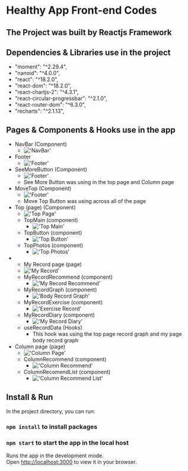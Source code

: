 # Healthy App Front-end Codes

## The Project was built by Reactjs Framework

## Dependencies & Libraries use in the project

- "moment": "^2.29.4",
- "nanoid": "^4.0.0",
- "react": "^18.2.0",
- "react-dom": "^18.2.0",
- "react-chartjs-2": "^4.3.1",
- "react-circular-progressbar": "^2.1.0",
- "react-router-dom": "^6.3.0",
- "recharts": "^2.1.13",

## Pages & Components & Hooks use in the app

- NavBar (Component)
  - !['NavBar'](./src/assets/captures/navbar.png)
- Footer
  - !['Footer'](./src/assets/captures/footer.png)
- SeeMoreButton (Component)
  - !['Footer'](./src/assets/captures/seemorebutton.png)
  - See More Button was using in the top page and Column page
- MoveTop (Component)
  - !['Footer'](./src/assets/captures/movetop.png)
  - Move Top Button was using across all of the page
- Top (page) (Component)
  - !['Top Page'](./src/assets/captures/top-page.png)
  - TopMain (component)
    - !['Top Main'](./src/assets/captures/topmain.png)
  - TopButton (component)
    - !['Top Button'](./src/assets/captures/topbuttons.png)
  - TopPhotos (component)
    - !['Top Photos'](./src/assets/captures/top-photos.png)
- - My Record page (page)
  - !['My Record'](./src/assets/captures/my-record-page.png)
  - MyRecordRecommend (component)
    - !['My Record Recommend'](./src/assets/captures/my-record-recommend.png)
  - MyRecordGraph (component)
    - !['Body Record Graph'](./src/assets/captures/body-record-graph.png)
  - MyRecordExercise (component)
    - !['Exercise Record'](./src/assets/captures/exercise-record.png)
  - MyRecordDiary (component)
    - !['My Record Diary'](./src/assets/captures/diary.png)
  - useRecordData (Hooks)
    - This hook was using the top page record graph and my page body record graph
- Column page (page)
  - !['Column Page'](./src/assets/captures/column-page.png)
  - ColumnRecommend (component)
    - !['Column Recommend'](./src/assets/captures/column-recommend.png)
  - ColumnRecomendList (component)
    - !['Column Recommend List'](./src/assets/captures/column-recommend-list.png)

## Install & Run

In the project directory, you can run:

### `npm install` to install packages

### `npm start` to start the app in the local host

Runs the app in the development mode.\
Open [http://localhost:3000](http://localhost:3000) to view it in your browser.
